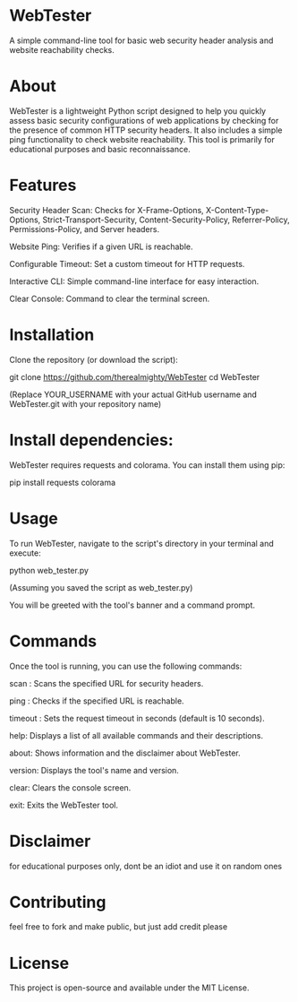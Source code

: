# WebTester
A simple command-line tool for basic web security header analysis and website reachability checks.

# About
WebTester is a lightweight Python script designed to help you quickly assess basic security configurations of web applications by checking for the presence of common HTTP security headers. It also includes a simple ping functionality to check website reachability. This tool is primarily for educational purposes and basic reconnaissance.

# Features
Security Header Scan: Checks for X-Frame-Options, X-Content-Type-Options, Strict-Transport-Security, Content-Security-Policy, Referrer-Policy, Permissions-Policy, and Server headers.

Website Ping: Verifies if a given URL is reachable.

Configurable Timeout: Set a custom timeout for HTTP requests.

Interactive CLI: Simple command-line interface for easy interaction.

Clear Console: Command to clear the terminal screen.

# Installation
Clone the repository (or download the script):

git clone https://github.com/therealmighty/WebTester
cd WebTester

(Replace YOUR_USERNAME with your actual GitHub username and WebTester.git with your repository name)

# Install dependencies:
WebTester requires requests and colorama. You can install them using pip:

pip install requests colorama

# Usage
To run WebTester, navigate to the script's directory in your terminal and execute:

python web_tester.py

(Assuming you saved the script as web_tester.py)

You will be greeted with the tool's banner and a command prompt.

# Commands
Once the tool is running, you can use the following commands:

scan <URL>: Scans the specified URL for security headers.

ping <URL>: Checks if the specified URL is reachable.

timeout <seconds>: Sets the request timeout in seconds (default is 10 seconds).

help: Displays a list of all available commands and their descriptions.

about: Shows information and the disclaimer about WebTester.

version: Displays the tool's name and version.

clear: Clears the console screen.

exit: Exits the WebTester tool.

# Disclaimer
for educational purposes only, dont be an idiot and use it on random ones

# Contributing
feel free to fork and make public, but just add credit please

# License
This project is open-source and available under the MIT License.
